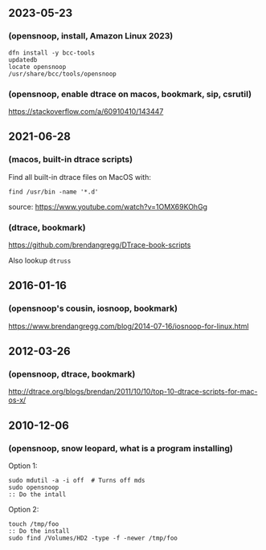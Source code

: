 ## 2023-05-23  
### (opensnoop, install, Amazon Linux 2023)  
  
    dfn install -y bcc-tools  
    updatedb  
    locate opensnoop  
    /usr/share/bcc/tools/opensnoop  
  
### (opensnoop, enable dtrace on macos, bookmark, sip, csrutil)  
https://stackoverflow.com/a/60910410/143447  
  
## 2021-06-28  
### (macos, built-in dtrace scripts)  
Find all built-in dtrace files on MacOS with:  
  
    find /usr/bin -name '*.d'  
  
source: https://www.youtube.com/watch?v=1OMX69KOhGg   
  
### (dtrace, bookmark)  
https://github.com/brendangregg/DTrace-book-scripts  
  
Also lookup `dtruss`  
  
## 2016-01-16  
### (opensnoop's cousin, iosnoop, bookmark)  
https://www.brendangregg.com/blog/2014-07-16/iosnoop-for-linux.html  
  
## 2012-03-26  
### (opensnoop, dtrace, bookmark)  
http://dtrace.org/blogs/brendan/2011/10/10/top-10-dtrace-scripts-for-mac-os-x/  
  
## 2010-12-06  
### (opensnoop, snow leopard, what is a program installing)  
Option 1:  
  
    sudo mdutil -a -i off  # Turns off mds  
    sudo opensnoop  
    :: Do the intall  
  
Option 2:  
    
    touch /tmp/foo  
    :: Do the install  
    sudo find /Volumes/HD2 -type -f -newer /tmp/foo  
  
  
  
